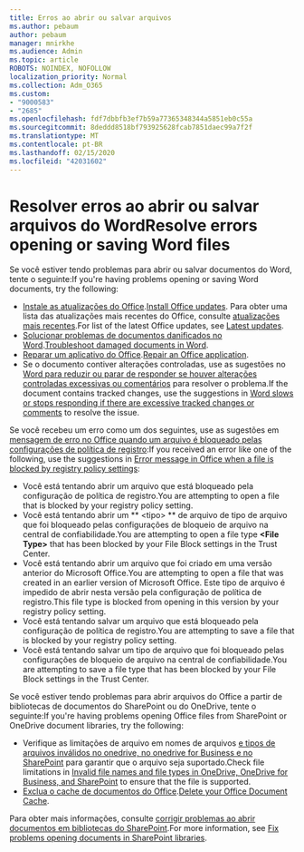 ```yaml
---
title: Erros ao abrir ou salvar arquivos
ms.author: pebaum
author: pebaum
manager: mnirkhe
ms.audience: Admin
ms.topic: article
ROBOTS: NOINDEX, NOFOLLOW
localization_priority: Normal
ms.collection: Adm_O365
ms.custom:
- "9000583"
- "2685"
ms.openlocfilehash: fdf7dbbfb3ef7b59a77365348344a5851eb0c55a
ms.sourcegitcommit: 8deddd8518bf793925628fcab7851daec99a7f2f
ms.translationtype: MT
ms.contentlocale: pt-BR
ms.lasthandoff: 02/15/2020
ms.locfileid: "42031602"
---
```

# <a name="resolve-errors-opening-or-saving-word-files"></a><span data-ttu-id="31b31-102">Resolver erros ao abrir ou salvar arquivos do Word</span><span class="sxs-lookup"><span data-stu-id="31b31-102">Resolve errors opening or saving Word files</span></span>

<span data-ttu-id="31b31-103">Se você estiver tendo problemas para abrir ou salvar documentos do Word, tente o seguinte:</span><span class="sxs-lookup"><span data-stu-id="31b31-103">If you're having problems opening or saving Word documents, try the following:</span></span>

- <span data-ttu-id="31b31-104">[Instale as atualizações do Office](https://support.office.com/article/2ab296f3-7f03-43a2-8e50-46de917611c5).</span><span class="sxs-lookup"><span data-stu-id="31b31-104">[Install Office updates](https://support.office.com/article/2ab296f3-7f03-43a2-8e50-46de917611c5).</span></span> <span data-ttu-id="31b31-105">Para obter uma lista das atualizações mais recentes do Office, consulte [atualizações mais recentes](https://docs.microsoft.com/officeupdates/office-updates-msi).</span><span class="sxs-lookup"><span data-stu-id="31b31-105">For list of the latest Office updates, see [Latest updates](https://docs.microsoft.com/officeupdates/office-updates-msi).</span></span>
- <span data-ttu-id="31b31-106">[Solucionar problemas de documentos danificados no Word](https://docs.microsoft.com/office/troubleshoot/word/damaged-documents-in-word).</span><span class="sxs-lookup"><span data-stu-id="31b31-106">[Troubleshoot damaged documents in Word](https://docs.microsoft.com/office/troubleshoot/word/damaged-documents-in-word).</span></span>
- <span data-ttu-id="31b31-107">[Reparar um aplicativo do Office](https://support.office.com/Article/Repair-an-Office-application-7821d4b6-7c1d-4205-aa0e-a6b40c5bb88b).</span><span class="sxs-lookup"><span data-stu-id="31b31-107">[Repair an Office application](https://support.office.com/Article/Repair-an-Office-application-7821d4b6-7c1d-4205-aa0e-a6b40c5bb88b).</span></span>
- <span data-ttu-id="31b31-108">Se o documento contiver alterações controladas, use as sugestões no [Word para reduzir ou parar de responder se houver alterações controladas excessivas ou comentários](https://docs.microsoft.com/en-us/office/troubleshoot/word/word-stops-responding) para resolver o problema.</span><span class="sxs-lookup"><span data-stu-id="31b31-108">If the document contains tracked changes, use the suggestions in [Word slows or stops responding if there are excessive tracked changes or comments](https://docs.microsoft.com/en-us/office/troubleshoot/word/word-stops-responding) to resolve the issue.</span></span>

<span data-ttu-id="31b31-109">Se você recebeu um erro como um dos seguintes, use as sugestões em [mensagem de erro no Office quando um arquivo é bloqueado pelas configurações de política de registro](https://docs.microsoft.com/office/troubleshoot/settings/file-blocked-in-office):</span><span class="sxs-lookup"><span data-stu-id="31b31-109">If you received an error like one of the following, use the suggestions in [Error message in Office when a file is blocked by registry policy settings](https://docs.microsoft.com/office/troubleshoot/settings/file-blocked-in-office):</span></span>

- <span data-ttu-id="31b31-110">Você está tentando abrir um arquivo que está bloqueado pela configuração de política de registro.</span><span class="sxs-lookup"><span data-stu-id="31b31-110">You are attempting to open a file that is blocked by your registry policy setting.</span></span>
- <span data-ttu-id="31b31-111">Você está tentando abrir um \*\* \<tipo\> \*\* de arquivo de tipo de arquivo que foi bloqueado pelas configurações de bloqueio de arquivo na central de confiabilidade.</span><span class="sxs-lookup"><span data-stu-id="31b31-111">You are attempting to open a file type **\<File Type\>** that has been blocked by your File Block settings in the Trust Center.</span></span>
- <span data-ttu-id="31b31-112">Você está tentando abrir um arquivo que foi criado em uma versão anterior do Microsoft Office.</span><span class="sxs-lookup"><span data-stu-id="31b31-112">You are attempting to open a file that was created in an earlier version of Microsoft Office.</span></span> <span data-ttu-id="31b31-113">Este tipo de arquivo é impedido de abrir nesta versão pela configuração de política de registro.</span><span class="sxs-lookup"><span data-stu-id="31b31-113">This file type is blocked from opening in this version by your registry policy setting.</span></span>
- <span data-ttu-id="31b31-114">Você está tentando salvar um arquivo que está bloqueado pela configuração de política de registro.</span><span class="sxs-lookup"><span data-stu-id="31b31-114">You are attempting to save a file that is blocked by your registry policy setting.</span></span>
- <span data-ttu-id="31b31-115">Você está tentando salvar um tipo de arquivo que foi bloqueado pelas configurações de bloqueio de arquivo na central de confiabilidade.</span><span class="sxs-lookup"><span data-stu-id="31b31-115">You are attempting to save a file type that has been blocked by your File Block settings in the Trust Center.</span></span>

<span data-ttu-id="31b31-116">Se você estiver tendo problemas para abrir arquivos do Office a partir de bibliotecas de documentos do SharePoint ou do OneDrive, tente o seguinte:</span><span class="sxs-lookup"><span data-stu-id="31b31-116">If you're having problems opening Office files from SharePoint or OneDrive document libraries, try the following:</span></span>

- <span data-ttu-id="31b31-117">Verifique as limitações de arquivo em nomes de arquivos [e tipos de arquivos inválidos no onedrive, no onedrive for Business e no SharePoint](https://support.office.com/article/64883a5d-228e-48f5-b3d2-eb39e07630fa) para garantir que o arquivo seja suportado.</span><span class="sxs-lookup"><span data-stu-id="31b31-117">Check file limitations in [Invalid file names and file types in OneDrive, OneDrive for Business, and SharePoint](https://support.office.com/article/64883a5d-228e-48f5-b3d2-eb39e07630fa) to ensure that the file is supported.</span></span> 
- <span data-ttu-id="31b31-118">[Exclua o cache de documentos do Office](https://support.office.com/article/b1d3765e-d71b-4bb8-99ca-acd22c42995d
).</span><span class="sxs-lookup"><span data-stu-id="31b31-118">[Delete your Office Document Cache](https://support.office.com/article/b1d3765e-d71b-4bb8-99ca-acd22c42995d
).</span></span> 

<span data-ttu-id="31b31-119">Para obter mais informações, consulte [corrigir problemas ao abrir documentos em bibliotecas do SharePoint](https://support.office.com/article/31329fa1-4ad0-47fc-95d8-bb0c5b12a536).</span><span class="sxs-lookup"><span data-stu-id="31b31-119">For more information, see [Fix problems opening documents in SharePoint libraries](https://support.office.com/article/31329fa1-4ad0-47fc-95d8-bb0c5b12a536).</span></span>